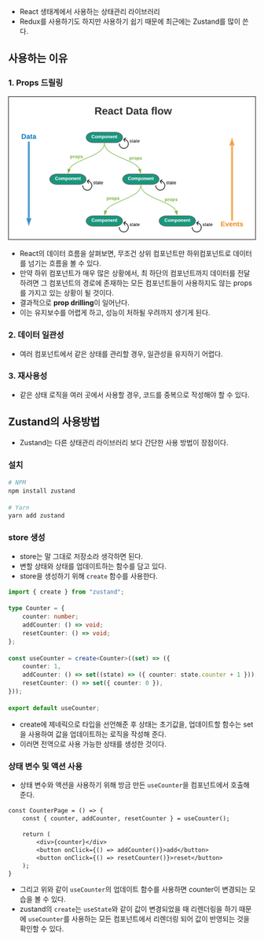 - React 생태계에서 사용하는 상태관리 라이브러리
- Redux를 사용하기도 하지만 사용하기 쉽기 때문에 최근에는 Zustand를 많이 쓴다.
## 사용하는 이유
### 1. Props 드릴링
![](image/ReactDataFlow.png)
- React의 데이터 흐름을 살펴보면, 무조건 상위 컴포넌트만 하위컴포넌트로 데이터를 넘기는 흐름을 볼 수 있다.
- 만약 하위 컴포넌트가 매우 많은 상황에서, 최 하단의 컴포넌트까지 데이터를 전달하려면 그 컴포넌트의 경로에 존재하는 모든 컴포넌트들이 사용하지도 않는 props를 가지고 있는 상황이 될 것이다.
- 결과적으로 **prop drilling**이 일어난다.
- 이는 유지보수를 어렵게 하고, 성능이 처하될 우려까지 생기게 된다.
### 2. 데이터 일관성
- 여러 컴포넌트에서 같은 상태를 관리할 경우, 일관성을 유지하기 어렵다.
### 3. 재사용성
- 같은 상태 로직을 여러 곳에서 사용할 경우, 코드를 중복으로 작성해야 할 수 있다.

## Zustand의 사용방법
- Zustand는 다른 상태관리 라이브러리 보다 간단한 사용 방법이 장점이다.
### 설치
``` bash
# NPM
npm install zustand

# Yarn
yarn add zustand
```

### store 생성
- store는 말 그대로 저장소라 생각하면 된다.
- 변할 상태와 상태를 업데이트하는 함수를 담고 있다. 
- store을 생성하기 위해 `create` 함수를 사용한다.
``` ts
import { create } from "zustand";

type Counter = {
	counter: number;
	addCounter: () => void;
	resetCounter: () => void;
};

const useCounter = create<Counter>((set) => ({
	counter: 1,
	addCounter: () => set((state) => ({ counter: state.counter + 1 })),
	resetCounter: () => set({ counter: 0 }),
}));

export default useCounter;
```
- create에 제네릭으로 타입을 선언해준 후 상태는 초기값을, 업데이트할 함수는 set을 사용하여 값을 업데이트하는 로직을 작성해 준다.
- 이러면 전역으로 사용 가능한 상태를 생성한 것이다.
### 상태 변수 및 액션 사용
- 상태 변수와 액션을 사용하기 위해 방금 만든 `useCounter`을 컴포넌트에서 호출해준다.
``` tsx
const CounterPage = () => {
	const { counter, addCounter, resetCounter } = useCounter();

	return (
		<div>{counter}</div>
		<button onClick={() => addCounter()}>add</button>
		<button onClick={() => resetCounter()}>reset</button>
	);
}
```
- 그리고 위와 같이 `useCounter`의 업데이트 함수를 사용하면 counter이 변경되는 모습을 볼 수 있다.
- zustand의 `create`는 `useState`와 같이 값이 변경되었을 때 리렌더링을 하기 때문에 `useCounter`를 사용하는 모든 컴포넌트에서 리렌더링 되어 값이 반영되는 것을 확인할 수 있다.